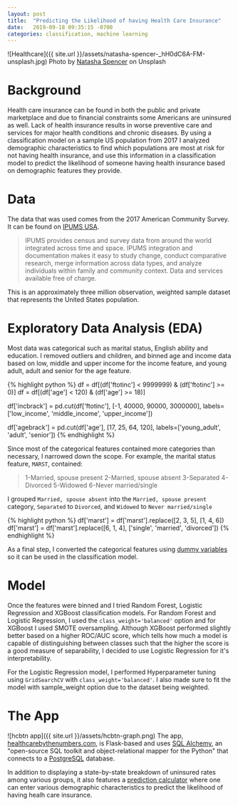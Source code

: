 ```yaml
---
layout: post
title:  "Predicting the Likelihood of having Health Care Insurance"
date:   2019-09-18 09:35:15 -0700
categories: classification, machine learning
---
```

![Healthcare]({{ site.url }}/assets/natasha-spencer-_hH0dC6A-FM-unsplash.jpg)
Photo by [Natasha Spencer](https://unsplash.com/@totalshape?utm_source=unsplash&utm_medium=referral&utm_content=creditCopyText) on Unsplash

# Background
Health care insurance can be found in both the public and private marketplace and due to financial constraints some Americans are uninsured as well. Lack of health insurance results in worse preventive care and services for major health conditions and chronic diseases. By using a classification model on a sample US population from 2017 I analyzed demographic characteristics to find which populations are most at risk for not having health insurance, and use this information in a classification model to predict the likelihood of someone having health insurance based on demographic features they provide.

# Data
The data that was used comes from the 2017 American Community Survey. It can be found on [IPUMS USA](https://usa.ipums.org/usa/).

> IPUMS provides census and survey data from around the world integrated across time and space. IPUMS integration and documentation makes it easy to study change, conduct comparative research, merge information across data types, and analyze individuals within family and community context. Data and services available free of charge.

This is an approximately three million observation, weighted sample dataset that represents the United States population.

# Exploratory Data Analysis (EDA)
Most data was categorical such as marital status, English ability and education. I removed outliers and children, and binned age and income data based on low, middle and upper income for the income feature, and young adult, adult and senior for the age feature.

{% highlight python %}
df = df[(df['ftotinc'] < 9999999) & (df['ftotinc'] >= 0)]
df = df[(df['age'] < 120) & (df['age'] >= 18)]

df['incbrack'] = pd.cut(df['ftotinc'], [-1, 40000, 90000, 3000000], labels=['low_income', 'middle_income', 'upper_income'])

df['agebrack'] = pd.cut(df['age'], [17, 25, 64, 120], labels=['young_adult', 'adult', 'senior'])
{% endhighlight %}

Since most of the categorical features contained more categories than necessary, I narrowed down the scope. For example, the
marital status feature, `MARST`, contained:
> 1-Married, spouse present
> 2-Married, spouse absent
> 3-Separated
> 4-Divorced
> 5-Widowed
> 6-Never married/single

I grouped `Married, spouse absent` into the `Married, spouse present` category, `Separated` to `Divorced`, and `Widowed` to `Never married/single`

{% highlight python %}
df['marst'] = df['marst'].replace([2, 3, 5], [1, 4, 6])
df['marst'] = df['marst'].replace([6, 1, 4], ['single', 'married', 'divorced'])
{% endhighlight %}

As a final step, I converted the categorical features using [dummy variables](https://pandas.pydata.org/pandas-docs/stable/reference/api/pandas.get_dummies.html) so it can be used in the classification model.

# Model
Once the features were binned and I tried Random Forest, Logistic Regression and XGBoost classification models. For Random Forest and Logistic Regression, I used the `class_weight='balanced'` option and for XGBoost I used SMOTE oversampling. Although XGBoost performed slightly better based on a higher ROC/AUC score, which tells how much a model is capable of distinguishing between classes such that the higher the score is a good measure of separability, I decided to use Logistic Regression for it's interpretability.

For the Logistic Regression model, I performed Hyperparameter tuning using `GridSearchCV` with `class_weight='balanced'`. I also made sure to fit the model with sample_weight option due to the dataset being weighted.

# The App
![hcbtn app]({{ site.url }}/assets/hcbtn-graph.png)
The app, [healthcarebythenumbers.com](https://www.healthcarebythenumbers.com), is Flask-based and uses [SQL Alchemy](https://www.sqlalchemy.org/), an "open-source SQL toolkit and object-relational mapper for the Python" that connects to a [PostgreSQL](https://www.postgresql.org/) database.

In addition to displaying a state-by-state breakdown of uninsured rates among various groups, it also features a [prediction calculator](https://www.healthcarebythenumbers.com/predict) where one can enter various demographic characteristics to predict the likelihood of having healh care insurance.
